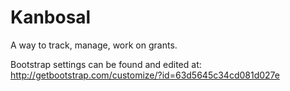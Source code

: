 # Kanbosal
A way to track, manage, work on grants.

Bootstrap settings can be found and edited at: http://getbootstrap.com/customize/?id=63d5645c34cd081d027e
